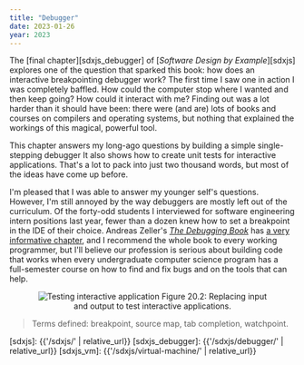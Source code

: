 ```yaml
---
title: "Debugger"
date: 2023-01-26
year: 2023
---
```


The [final chapter][sdxjs_debugger] of [*Software Design by Example*][sdxjs]
explores one of the question that sparked this book:
how does an interactive breakpointing debugger work?
The first time I saw one in action I was completely baffled.
How could the computer stop where I wanted and then keep going?
How could it interact with me?
Finding out was a lot harder than it should have been:
there were (and are) lots of books and courses on compilers and operating systems,
but nothing that explained the workings of this magical, powerful tool.

This chapter answers my long-ago questions by building a simple single-stepping debugger
It also shows how to create unit tests for interactive applications.
That's a lot to pack into just two thousand words,
but most of the ideas have come up before.

I'm pleased that I was able to answer my younger self's questions.
However,
I'm still annoyed by the way debuggers are mostly left out of the curriculum.
Of the forty-odd students I interviewed for software engineering intern positions last year,
fewer than a dozen knew how to set a breakpoint in the IDE of their choice.
Andreas Zeller's [*The Debugging Book*][debugging_book] has [a very informative chapter][debugging_chapter],
and I recommend the whole book to every working programmer,
but I'll believe our profession is serious about building code that works
when every undergraduate computer science program has a full-semester course
on how to find and fix bugs and on the tools that can help.

<figure id="debugger-test-interact" align="center">
  <img src="{{'/sdxjs/debugger/test-interact.svg' | relative_url}}" alt="Testing interactive application"/>
  <figcaption">Figure 20.2: Replacing input and output to test interactive applications.</figcaption>
</figure>

> Terms defined: breakpoint, source map, tab completion, watchpoint.

[debugging_book]: https://www.debuggingbook.org/
[debugging_chapter]: https://www.debuggingbook.org/html/Debugger.html
[sdxjs]: {{'/sdxjs/' | relative_url}}
[sdxjs_debugger]: {{'/sdxjs/debugger/' | relative_url}}
[sdxjs_vm]: {{'/sdxjs/virtual-machine/' | relative_url}}
